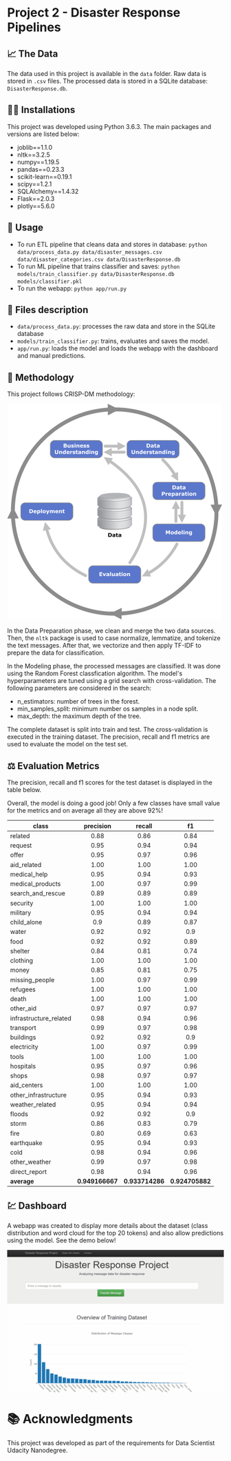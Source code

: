 # Project 2 - Disaster Response Pipelines


## :chart_with_upwards_trend: The Data

The data used in this project is available in the `data` folder. Raw data is stored in `.csv` files. The processed data is stored in a SQLite database: `DisasterResponse.db`.

## :man_technologist: Installations

This project was developed using Python 3.6.3. The main packages and versions are listed below:

* joblib==1.1.0
* nltk==3.2.5
* numpy==1.19.5
* pandas==0.23.3
* scikit-learn==0.19.1
* scipy==1.2.1
* SQLAlchemy==1.4.32
* Flask==2.0.3
* plotly==5.6.0

## :briefcase: Usage

- To run ETL pipeline that cleans data and stores in database:
        `python data/process_data.py data/disaster_messages.csv data/disaster_categories.csv data/DisasterResponse.db`
- To run ML pipeline that trains classifier and saves:
    `python models/train_classifier.py data/DisasterResponse.db models/classifier.pkl`
- To run the webapp:
    `python app/run.py`
## :memo: Files description

* `data/process_data.py`: processes the raw data and store in the SQLite database
* `models/train_classifier.py`: trains, evaluates and saves the model.
* `app/run.py`: loads the model and loads the webapp with the dashboard and manual predictions.


## :mag_right: Methodology
This project follows CRISP-DM methodology:

![CRISP-DM](crisp_dm.png)

In the Data Preparation phase, we clean and merge the two data sources. Then, the `nltk` package is used to case normalize, lemmatize, and tokenize the text messages. After that, we vectorize and then apply TF-IDF to prepare the data for classification.

In the Modeling phase, the processed messages are classified. It was done using the Random Forest classfication algorithm. The model's hyperparameters are tuned using a grid search with cross-validation. The following parameters are considered in the search:

* n_estimators: number of trees in the forest.
* min_samples_split: minimum number os samples in a node split.
* max_depth: the maximum depth of the tree.

The complete dataset is split into train and test. The cross-validation is executed in the training dataset. The precision, recall and f1 metrics are used to evaluate the model on the test set.
## :balance_scale: Evaluation Metrics

The precision, recall and f1 scores for the test dataset is displayed in the table below. 

Overall, the model is doing a good job! Only a few classes have small value for the metrics and on average all they are above 92%!

| **class** 	| **precision** 	| **recall** 	| **f1** 	|
|---	|:---:	|:---:	|:---:	|
| related 	| 0.88 	| 0.86 	| 0.84 	|
| request 	| 0.95 	| 0.94 	| 0.94 	|
|  offer 	| 0.95 	|  0.97 	|  0.96 	|
|  aid_related 	| 1.00 	| 1.00 	| 1.00 	|
|  medical_help 	| 0.95 	| 0.94 	| 0.93 	|
|  medical_products 	| 1.00 	| 0.97 	| 0.99 	|
|  search_and_rescue 	| 0.89 	| 0.89 	| 0.89 	|
|  security 	| 1.00 	| 1.00 	| 1.00 	|
|  military 	| 0.95 	| 0.94 	| 0.94 	|
|  child_alone 	| 0.9 	| 0.89 	| 0.87 	|
|  water 	| 0.92 	| 0.92 	| 0.9 	|
|  food 	| 0.92 	| 0.92 	| 0.89 	|
|  shelter 	| 0.84 	| 0.81 	| 0.74 	|
|  clothing 	| 1.00 	| 1.00 	| 1.00 	|
|  money 	| 0.85 	| 0.81 	| 0.75 	|
|  missing_people 	| 1.00 	| 0.97 	| 0.99 	|
|  refugees 	| 1.00 	| 1.00 	| 1.00 	|
|  death 	| 1.00 	| 1.00 	| 1.00 	|
|  other_aid 	| 0.97 	| 0.97 	| 0.97 	|
|  infrastructure_related 	| 0.98 	| 0.94 	| 0.96 	|
|  transport 	| 0.99 	| 0.97 	| 0.98 	|
|  buildings 	| 0.92 	| 0.92 	| 0.9 	|
|  electricity 	| 1.00 	| 0.97 	| 0.99 	|
|  tools 	| 1.00 	| 1.00 	| 1.00 	|
|  hospitals 	| 0.95 	| 0.97 	| 0.96 	|
|  shops 	| 0.98 	| 0.97 	| 0.97 	|
|  aid_centers 	| 1.00 	| 1.00 	| 1.00 	|
|  other_infrastructure 	| 0.95 	| 0.94 	| 0.93 	|
|  weather_related 	| 0.95 	| 0.94 	| 0.94 	|
|  floods 	| 0.92 	| 0.92 	| 0.9 	|
|  storm 	| 0.86 	| 0.83 	| 0.79 	|
|  fire 	| 0.80 	| 0.69 	| 0.63 	|
|  earthquake 	| 0.95 	| 0.94 	| 0.93 	|
|  cold 	| 0.98 	| 0.94 	| 0.96 	|
|  other_weather 	| 0.99 	| 0.97 	| 0.98  	|
|  direct_report 	| 0.98 	| 0.94 	| 0.96 	|
| **average** 	| **0.949166667** 	| **0.933714286** 	| **0.924705882** 	|

## :chart: Dashboard

A webapp was created to display more details about the dataset (class distribution and word cloud for the top 20 tokens) and also allow predictions using the model. See the demo below!

![Dashboard](dashboard_01.gif)


# :books: Acknowledgments

This project was developed as part of the requirements for Data Scientist Udacity Nanodegree.
